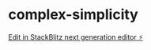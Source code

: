 # complex-simplicity

[Edit in StackBlitz next generation editor ⚡️](https://stackblitz.com/~/github.com/frankmateo82/complex-simplicity)
